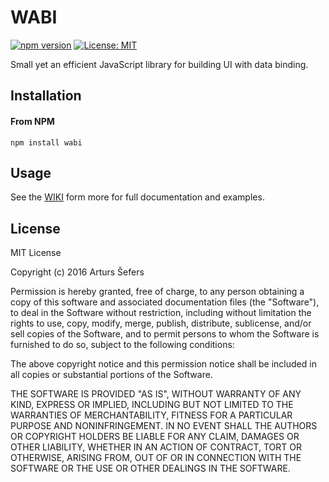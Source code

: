 # WABI

[![npm version](https://badge.fury.io/js/wabi.svg)](https://badge.fury.io/js/wabi)
[![License: MIT](https://img.shields.io/badge/License-MIT-yellow.svg)](https://github.com/tenjou/wabi/blob/master/LICENSE)

Small yet an efficient JavaScript library for building UI with data binding.

## Installation

#### From NPM
```
npm install wabi
```

## Usage

See the [WIKI](https://github.com/tenjou/wabi/wiki) form more for full documentation and examples.

## License

MIT License

Copyright (c) 2016 Arturs Šefers

Permission is hereby granted, free of charge, to any person obtaining a copy
of this software and associated documentation files (the "Software"), to deal
in the Software without restriction, including without limitation the rights
to use, copy, modify, merge, publish, distribute, sublicense, and/or sell
copies of the Software, and to permit persons to whom the Software is
furnished to do so, subject to the following conditions:

The above copyright notice and this permission notice shall be included in all
copies or substantial portions of the Software.

THE SOFTWARE IS PROVIDED "AS IS", WITHOUT WARRANTY OF ANY KIND, EXPRESS OR
IMPLIED, INCLUDING BUT NOT LIMITED TO THE WARRANTIES OF MERCHANTABILITY,
FITNESS FOR A PARTICULAR PURPOSE AND NONINFRINGEMENT. IN NO EVENT SHALL THE
AUTHORS OR COPYRIGHT HOLDERS BE LIABLE FOR ANY CLAIM, DAMAGES OR OTHER
LIABILITY, WHETHER IN AN ACTION OF CONTRACT, TORT OR OTHERWISE, ARISING FROM,
OUT OF OR IN CONNECTION WITH THE SOFTWARE OR THE USE OR OTHER DEALINGS IN THE
SOFTWARE.